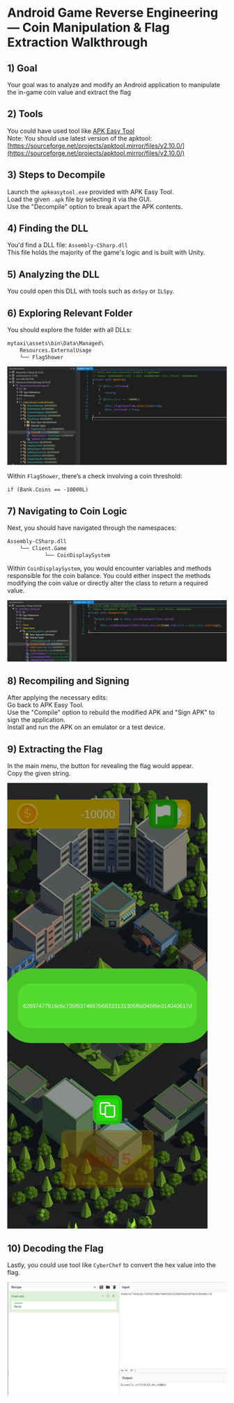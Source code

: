 # Android Game Reverse Engineering — Coin Manipulation & Flag Extraction Walkthrough

## 1) Goal
Your goal was to analyze and modify an Android application to manipulate the in-game coin value and extract the flag

## 2) Tools
You could have used tool like [APK Easy Tool](https://github.com/mkcs121/APK-Easy-Tool/releases)  
Note: You should use latest version of the apktool: [https://sourceforge.net/projects/apktool.mirror/files/v2.10.0/](https://sourceforge.net/projects/apktool.mirror/files/v2.10.0/)

## 3) Steps to Decompile
Launch the `apkeasytool.exe` provided with APK Easy Tool.  
Load the given `.apk` file by selecting it via the GUI.  
Use the "Decompile" option to break apart the APK contents.

## 4) Finding the DLL
You'd find a DLL file: `Assembly-CSharp.dll`  
This file holds the majority of the game's logic and is built with Unity.

## 5) Analyzing the DLL
You could open this DLL with tools such as `dnSpy` or `ILSpy`.

## 6) Exploring Relevant Folder
You should explore the folder with all DLLs:

```
mytaxi\assets\bin\Data\Managed\
	Resources.ExternalUsage
	└── FlagShower
```

<img src="./photo_1.png">

Within `FlagShower`, there’s a check involving a coin threshold:

```
if (Bank.Coins == -10000L)
```

## 7) Navigating to Coin Logic
Next, you should have navigated through the namespaces:

```
Assembly-CSharp.dll
	└── Client.Game
    	    └── CoinDisplaySystem
```

Within `CoinDisplaySystem`, you would encounter variables and methods responsible for the coin balance. You could either inspect the methods modifying the coin value or directly alter the class to return a required value.

<img src='./photo_2.png'>

## 8) Recompiling and Signing
After applying the necessary edits:  
Go back to APK Easy Tool.  
Use the "Compile" option to rebuild the modified APK and "Sign APK" to sign the application.  
Install and run the APK on an emulator or a test device.

## 9) Extracting the Flag
In the main menu, the button for revealing the flag would appear.  
Copy the given string.

<img src='photo_3.jpg'>

## 10) Decoding the Flag
Lastly, you could use tool like `CyberChef` to convert the hex value into the flag.

<img src="photo_4.png">
